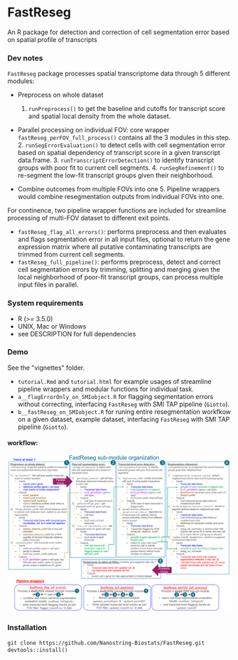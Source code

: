 # FastReseg
 An R package for detection and correction of cell segmentation error based on spatial profile of transcripts
 
### Dev notes 
`FastReseg` package processes spatial transcriptome data through 5 different modules: 

* Preprocess on whole dataset
  1. `runPreprocess()` to get the baseline and cutoffs for transcript score and spatial local density from the whole dataset.

* Parallel processing on individual FOV: core wrapper `fastReseg_perFOV_full_process()` contains all the 3 modules in this step. 
  2. `runSegErrorEvaluation()` to detect cells with cell segmentation error based on spatial dependency of transcript score in a given transcript data.frame.
  3. `runTranscriptErrorDetection()` to identify transcript groups with poor fit to current cell segments. 
  4. `runSegRefinement()` to re-segment the low-fit transcript groups given their neighborhood.

* Combine outcomes from multiple FOVs into one
  5. Pipeline wrappers would combine resegmentation outputs from individual FOVs into one.

For continence, two pipeline wrapper functions are included for streamline processing of multi-FOV dataset to different exit points.

- `fastReseg_flag_all_errors()`: performs preprocess and then evaluates and flags segmentation error in all input files, optional to return the gene expression matrix where all putative contaminating transcripts are trimmed from current cell segments.
- `fastReseg_full_pipeline()`: performs preprocess, detect and correct cell segmentation errors by trimming, splitting and merging given the local neighborhood of poor-fit transcript groups, can process multiple input files in parallel.   

### System requirements
- R (>= 3.5.0)
- UNIX, Mac or Windows
- see DESCRIPTION for full dependencies

### Demo
See the "vignettes" folder. 
- `tutorial.Rmd` and `tutorial.html` for example usages of streamline pipeline wrappers and modular functions for individual task.
- `a__flagErrorOnly_on_SMIobject.R` for flagging segmentation errors without correcting, interfacing `FastReseg` with SMI TAP pipeline (`Giotto`).
- `b__fastReseg_on_SMIobject.R` for runing entire resegmentation workfkow on a given dataset, example dataset, interfacing `FastReseg` with SMI TAP pipeline (`Giotto`).



#### workflow:
![image](vignettes/FastReseg_diagram.png)


### Installation
```
git clone https://github.com/Nanostring-Biostats/FastReseg.git
devtools::install()
```

